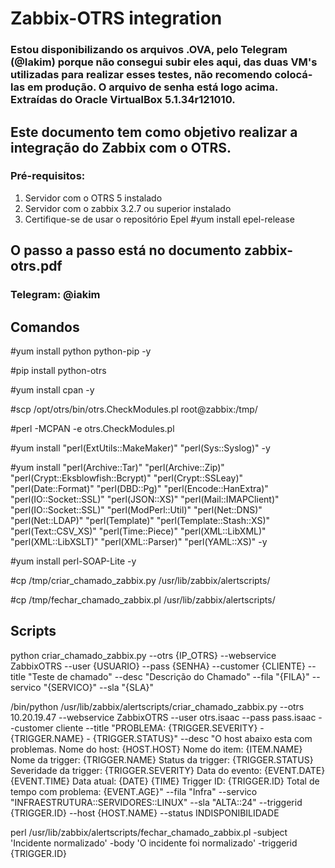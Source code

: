 # Zabbix-OTRS integration

### Estou disponibilizando os arquivos .OVA, pelo Telegram (@Iakim) porque não consegui subir eles aqui, das duas VM's utilizadas para realizar esses testes, não recomendo colocá-las em produção. O arquivo de senha está logo acima. Extraídas do Oracle VirtualBox 5.1.34r121010.

## Este documento tem como objetivo realizar a integração do Zabbix com o OTRS.

### Pré-requisitos:

1. Servidor com o OTRS 5 instalado
2. Servidor com o zabbix 3.2.7 ou superior instalado
3. Certifique-se de usar o repositório Epel
#yum install epel-release

## O passo a passo está no documento zabbix-otrs.pdf

### Telegram: @iakim

## Comandos

#yum install python python-pip -y

#pip install python-otrs

#yum install cpan -y

#scp /opt/otrs/bin/otrs.CheckModules.pl root@zabbix:/tmp/

#perl -MCPAN -e otrs.CheckModules.pl

#yum install "perl(ExtUtils::MakeMaker)" "perl(Sys::Syslog)" -y

#yum install "perl(Archive::Tar)" "perl(Archive::Zip)" "perl(Crypt::Eksblowfish::Bcrypt)" "perl(Crypt::SSLeay)" "perl(Date::Format)" "perl(DBD::Pg)" "perl(Encode::HanExtra)" "perl(IO::Socket::SSL)" "perl(JSON::XS)" "perl(Mail::IMAPClient)" "perl(IO::Socket::SSL)" "perl(ModPerl::Util)" "perl(Net::DNS)" "perl(Net::LDAP)" "perl(Template)" "perl(Template::Stash::XS)" "perl(Text::CSV_XS)" "perl(Time::Piece)" "perl(XML::LibXML)" "perl(XML::LibXSLT)" "perl(XML::Parser)" "perl(YAML::XS)" -y

#yum install perl-SOAP-Lite -y

#cp /tmp/criar_chamado_zabbix.py /usr/lib/zabbix/alertscripts/

#cp /tmp/fechar_chamado_zabbix.pl /usr/lib/zabbix/alertscripts/

## Scripts

python criar_chamado_zabbix.py --otrs {IP_OTRS} --webservice ZabbixOTRS --user {USUARIO} --pass {SENHA} --customer {CLIENTE} --title "Teste de chamado" --desc "Descrição do Chamado" --fila "{FILA}" --servico "{SERVICO}" --sla "{SLA}"

/bin/python /usr/lib/zabbix/alertscripts/criar_chamado_zabbix.py --otrs 10.20.19.47 --webservice ZabbixOTRS --user otrs.isaac --pass pass.isaac --customer cliente --title "PROBLEMA: {TRIGGER.SEVERITY} - {TRIGGER.NAME} - {TRIGGER.STATUS}" --desc "O host abaixo esta com problemas.
Nome do host: {HOST.HOST}
Nome do item: {ITEM.NAME}
Nome da trigger: {TRIGGER.NAME}
Status da trigger: {TRIGGER.STATUS}
Severidade da trigger: {TRIGGER.SEVERITY}
Data do evento: {EVENT.DATE} {EVENT.TIME}
Data atual: {DATE} {TIME}
Trigger ID: {TRIGGER.ID}
Total de tempo com problema: {EVENT.AGE}" --fila "Infra" --servico "INFRAESTRUTURA::SERVIDORES::LINUX" --sla "ALTA::24" --triggerid {TRIGGER.ID} --host {HOST.NAME} --status INDISPONIBILIDADE

perl /usr/lib/zabbix/alertscripts/fechar_chamado_zabbix.pl -subject 'Incidente normalizado' -body 'O incidente foi normalizado' -triggerid {TRIGGER.ID}
